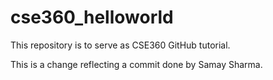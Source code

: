 # cse360_helloworld
This repository is to serve as CSE360 GitHub tutorial.

This is a change reflecting a commit done by Samay Sharma.
